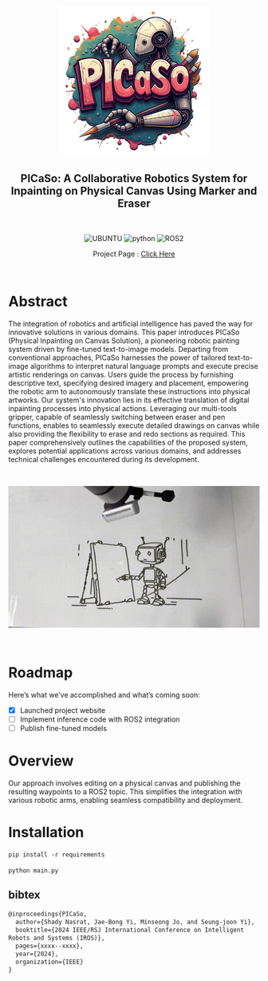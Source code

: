 <div align="center">

<img width="300px" alt="Graphiti-ts-small" src="https://github.com/shadynasrat/PICaSo/blob/main/docs/PICaSo_files/picaso_logo.png">

## PICaSo: A Collaborative Robotics System for Inpainting on Physical Canvas Using Marker and Eraser

<br />

![UBUNTU](https://img.shields.io/badge/UBUNTU-20.04-orange?style=plastic&logo=ubuntu)
![python](https://img.shields.io/badge/python-3.9-blue?style=plastic&logo=python)
![ROS2](https://img.shields.io/badge/ROS-Noetic-white?style=plastic&logo=ros)

Project Page : [Click Here](https://shadynasrat.github.io/PICaSo/)

<br />

</div>

# Abstract
The integration of robotics and artificial intelligence has paved the way for innovative solutions in various domains. This paper introduces PICaSo (Physical Inpainting on Canvas Solution), a pioneering robotic painting system driven by fine-tuned text-to-image models. Departing from conventional approaches, PICaSo harnesses the power of tailored text-to-image algorithms to interpret natural language prompts and execute precise artistic renderings on canvas. Users guide the process by furnishing descriptive text, specifying desired imagery and placement, empowering the robotic arm to autonomously translate these instructions into physical artworks. Our system's innovation lies in its effective translation of digital inpainting processes into physical actions. Leveraging our multi-tools gripper, capable of seamlessly switching between eraser and pen functions, enables to seamlessly execute detailed drawings on canvas while also providing the flexibility to erase and redo sections as required. This paper comprehensively outlines the capabilities of the proposed system, explores potential applications across various domains, and addresses technical challenges encountered during its development.

<br />

<p align="center">
    <img src="/docs/PICaSo_files/preview.gif" width="700px">   
</p>

<br />



# Roadmap

Here’s what we’ve accomplished and what’s coming soon:

- [x] Launched project website
- [ ] Implement inference code with ROS2 integration
- [ ] Publish fine-tuned models

# Overview

Our approach involves editing on a physical canvas and publishing the resulting waypoints to a ROS2 topic. This simplifies the integration with various robotic arms, enabling seamless compatibility and deployment.


# Installation
```
pip install -r requirements

python main.py
```





## bibtex
```
@inproceedings{PICaSo,
  author={Shady Nasrat, Jae-Bong Yi, Minseong Jo, and Seung-joon Yi},
  booktitle={2024 IEEE/RSJ International Conference on Intelligent Robots and Systems (IROS)},
  pages={xxxx--xxxx},
  year={2024},
  organization={IEEE}
}
```
